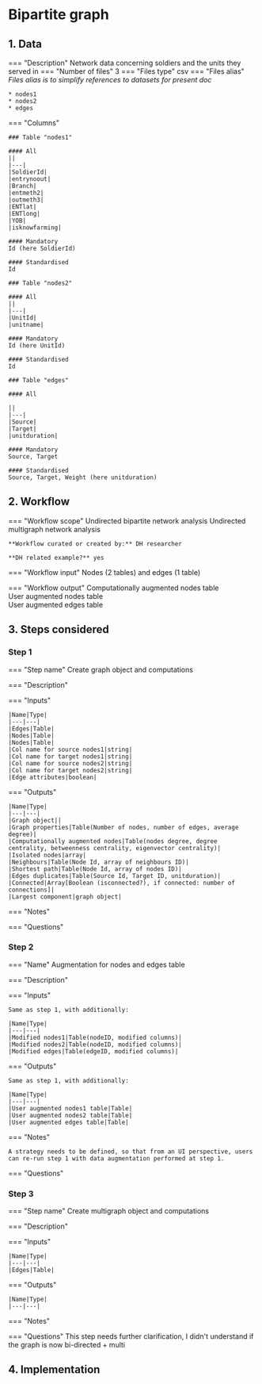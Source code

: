 
# Bipartite graph
## 1. Data
=== "Description"
    Network data concerning soldiers and the units they served in
=== "Number of files"
    3
=== "Files type"
    csv
=== "Files alias"
    *Files alias is to simplify references to datasets for present doc*
    
    * nodes1
    * nodes2
    * edges

=== "Columns"
    
    ### Table "nodes1"
    
    #### All
    ||
    |---|
    |SoldierId|
    |entrynoout|
    |Branch|
    |entmeth2|
    |outmeth3|
    |ENTlat|
    |ENTlong|
    |YOB|
    |isknowfarming|

    #### Mandatory
    Id (here SoldierId)

    #### Standardised
    Id

    ### Table "nodes2"
    
    #### All
    ||
    |---|
    |UnitId|
    |unitname|

    #### Mandatory
    Id (here UnitId)

    #### Standardised
    Id

    ### Table "edges"
    
    #### All

    ||
    |---|
    |Source|
    |Target|
    |unitduration|

    #### Mandatory
    Source, Target

    #### Standardised
    Source, Target, Weight (here unitduration)


## 2. Workflow

=== "Workflow scope"
    Undirected bipartite network analysis
    Undirected multigraph network analysis

    **Workflow curated or created by:** DH researcher
    
    **DH related example?** yes

=== "Workflow input"
    Nodes (2 tables) and edges (1 table)

=== "Workflow output"
    Computationally augmented nodes table</br>
    User augmented nodes table</br>
    User augmented edges table</br>

## 3. Steps considered

### Step 1

=== "Step name"
    Create graph object and computations

=== "Description"


=== "Inputs"

    |Name|Type|
    |---|---|
    |Edges|Table|
    |Nodes|Table|
    |Nodes|Table|
    |Col name for source nodes1|string|
    |Col name for target nodes1|string|
    |Col name for source nodes2|string|
    |Col name for target nodes2|string|
    |Edge attributes|boolean|

=== "Outputs"

    |Name|Type|
    |---|---|
    |Graph object||
    |Graph properties|Table(Number of nodes, number of edges, average degree)|
    |Computationally augmented nodes|Table(nodes degree, degree centrality, betweenness centrality, eigenvector centrality)|
    |Isolated nodes|array|
    |Neighbours|Table(Node Id, array of neighbours ID)|
    |Shortest path|Table(Node Id, array of nodes ID)|
    |Edges duplicates|Table(Source Id, Target ID, unitduration)|
    |Connected|Array[Boolean (isconnected?), if connected: number of connections]|
    |Largest component|graph object|

=== "Notes"
   

=== "Questions"

### Step 2

=== "Name"
    Augmentation for nodes and edges table

=== "Description"

=== "Inputs"    

    Same as step 1, with additionally:

    |Name|Type|
    |---|---|
    |Modified nodes1|Table(nodeID, modified columns)|
    |Modified nodes2|Table(nodeID, modified columns)|
    |Modified edges|Table(edgeID, modified columns)|

=== "Outputs"

    Same as step 1, with additionally:

    |Name|Type|
    |---|---|
    |User augmented nodes1 table|Table|
    |User augmented nodes2 table|Table|
    |User augmented edges table|Table|

=== "Notes"

    A strategy needs to be defined, so that from an UI perspective, users can re-run step 1 with data augmentation performed at step 1.

=== "Questions"

### Step 3

=== "Step name"
    Create multigraph object and computations

=== "Description"


=== "Inputs"

    |Name|Type|
    |---|---|
    |Edges|Table|
  

=== "Outputs"

    |Name|Type|
    |---|---|
   

=== "Notes"
   

=== "Questions"
This step needs further clarification, I didn't understand if the graph is now bi-directed + multi

## 4. Implementation